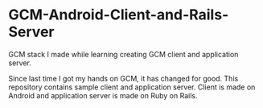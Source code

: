 # GCM-Android-Client-and-Rails-Server
GCM stack I made while learning creating GCM client and application server.

Since last time I got my hands on GCM, it has changed for good. 
This repository contains sample client and application server. 
Client is made on Android and application server is made on Ruby on Rails.

